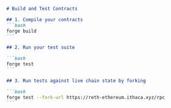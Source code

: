 
````md
# Build and Test Contracts

## 1. Compile your contracts
```bash
forge build
```

## 2. Run your test suite

```bash
forge test
```

## 3. Run tests against live chain state by forking

```bash
forge test --fork-url https://reth-ethereum.ithaca.xyz/rpc
```


